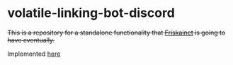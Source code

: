 # volatile-linking-bot-discord

~~This is a repository for a standalone functionality that [Friskainet](https://github.com/ezxmora/friskainet) is going to have eventually.~~

Implemented [here](https://github.com/ezxmora/Friskainet/blob/main/jobs/purgeVolatile.js)
